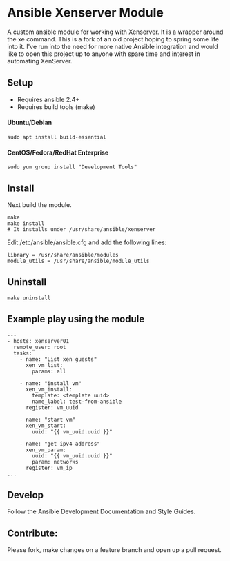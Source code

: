 # Ansible Xenserver Module
A custom ansible module for working with Xenserver. It is a wrapper around the xe command. This is a fork of an old project hoping to spring some life into it. I've run into the need for more native Ansible integration and would like to open this project up to anyone with spare time and interest in automating XenServer.

## Setup
- Requires ansible 2.4+
- Requires build tools (make)

#### Ubuntu/Debian
```
sudo apt install build-essential
```

#### CentOS/Fedora/RedHat Enterprise
```
sudo yum group install "Development Tools"
```

## Install
Next build the module.
```
make
make install
# It installs under /usr/share/ansible/xenserver
```
Edit /etc/ansible/ansible.cfg and add the following lines:
```
library = /usr/share/ansible/modules
module_utils = /usr/share/ansible/module_utils
```
## Uninstall
```
make uninstall
```

## Example play using the module
```
---
- hosts: xenserver01
  remote_user: root
  tasks:
    - name: "List xen guests"
      xen_vm_list:
        params: all
        
    - name: "install vm"
      xen_vm_install:
        template: <template uuid>
        name_label: test-from-ansible
      register: vm_uuid

    - name: "start vm"
      xen_vm_start:
        uuid: "{{ vm_uuid.uuid }}"

    - name: "get ipv4 address"
      xen_vm_param:
        uuid: "{{ vm_uuid.uuid }}"
        param: networks
      register: vm_ip
...
```
## Develop

Follow the Ansible Development Documentation and Style Guides.  

## Contribute:

Please fork, make changes on a feature branch and open up a pull request.